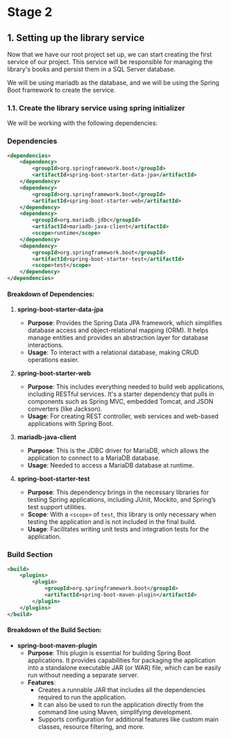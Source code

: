 # Stage 2

## 1. Setting up the library service
Now that we have our root project set up, we can start creating the first service of our project.
This service will be responsible for managing the library's books and persist them in a SQL Server database.

We will be using mariadb as the database, and we will be using the Spring Boot framework to create the service.

### 1.1. Create the library service using spring initializer
We will be working with the following dependencies:


### Dependencies
```xml
<dependencies>
    <dependency>
        <groupId>org.springframework.boot</groupId>
        <artifactId>spring-boot-starter-data-jpa</artifactId>
    </dependency>
    <dependency>
        <groupId>org.springframework.boot</groupId>
        <artifactId>spring-boot-starter-web</artifactId>
    </dependency>
    <dependency>
        <groupId>org.mariadb.jdbc</groupId>
        <artifactId>mariadb-java-client</artifactId>
        <scope>runtime</scope>
    </dependency>
    <dependency>
        <groupId>org.springframework.boot</groupId>
        <artifactId>spring-boot-starter-test</artifactId>
        <scope>test</scope>
    </dependency>
</dependencies>
```

#### Breakdown of Dependencies:

1. **spring-boot-starter-data-jpa**
    - **Purpose**: Provides the Spring Data JPA framework, which simplifies database access and object-relational mapping (ORM). It helps manage entities and provides an abstraction layer for database interactions.
    - **Usage**: To interact with a relational database, making CRUD operations easier.

2. **spring-boot-starter-web**
    - **Purpose**: This includes everything needed to build web applications, including RESTful services. It's a starter dependency that pulls in components such as Spring MVC, embedded Tomcat, and JSON converters (like Jackson).
    - **Usage**: For creating REST controller, web services and web-based applications with Spring Boot.

3. **mariadb-java-client**
    - **Purpose**: This is the JDBC driver for MariaDB, which allows the application to connect to a MariaDB database.
    - **Usage**: Needed to access a MariaDB database at runtime.

4. **spring-boot-starter-test**
    - **Purpose**: This dependency brings in the necessary libraries for testing Spring applications, including JUnit, Mockito, and Spring’s test support utilities.
    - **Scope**: With a `<scope>` of `test`, this library is only necessary when testing the application and is not included in the final build.
    - **Usage**: Facilitates writing unit tests and integration tests for the application.

### Build Section
```xml
<build>
    <plugins>
        <plugin>
            <groupId>org.springframework.boot</groupId>
            <artifactId>spring-boot-maven-plugin</artifactId>
        </plugin>
    </plugins>
</build>
```

#### Breakdown of the Build Section:

- **spring-boot-maven-plugin**
    - **Purpose**: This plugin is essential for building Spring Boot applications. It provides capabilities for packaging the application into a standalone executable JAR (or WAR) file, which can be easily run without needing a separate server.
    - **Features**:
        - Creates a runnable JAR that includes all the dependencies required to run the application.
        - It can also be used to run the application directly from the command line using Maven, simplifying development.
        - Supports configuration for additional features like custom main classes, resource filtering, and more.